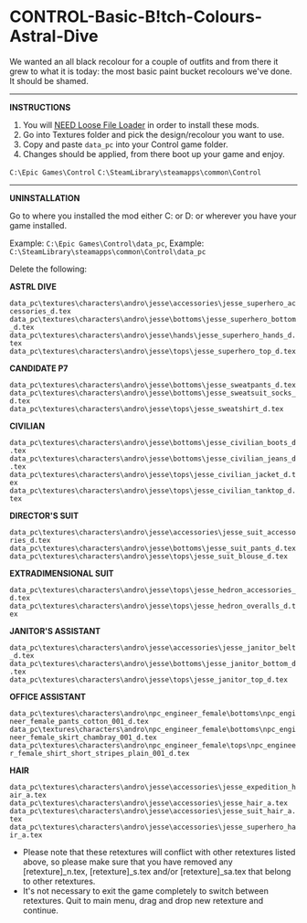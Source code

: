 # CONTROL-Basic-B!tch-Colours-Astral-Dive
We wanted an all black recolour for a couple of outfits and from there it grew to what it is today: the most basic paint bucket recolours we've done. It should be shamed.
______
**INSTRUCTIONS**

1) You will <a href="https://www.nexusmods.com/control/mods/11">NEED Loose File Loader</a> in order to install these mods.
2) Go into Textures folder and pick the design/recolour you want to use.
3) Copy and paste `data_pc` into your Control game folder.
4) Changes should be applied, from there boot up your game and enjoy.

`C:\Epic Games\Control`
`C:\SteamLibrary\steamapps\common\Control`
______
**UNINSTALLATION**
<p>Go to where you installed the mod either C: or D: or wherever you have your game installed.</p>

Example: `C:\Epic Games\Control\data_pc`,
Example: `C:\SteamLibrary\steamapps\common\Control\data_pc`

Delete the following:

**ASTRL DIVE**

`data_pc\textures\characters\andro\jesse\accessories\jesse_superhero_accessories_d.tex`
`data_pc\textures\characters\andro\jesse\bottoms\jesse_superhero_bottom_d.tex`
`data_pc\textures\characters\andro\jesse\hands\jesse_superhero_hands_d.tex`
`data_pc\textures\characters\andro\jesse\tops\jesse_superhero_top_d.tex`

**CANDIDATE P7**

`data_pc\textures\characters\andro\jesse\bottoms\jesse_sweatpants_d.tex`
`data_pc\textures\characters\andro\jesse\bottoms\jesse_sweatsuit_socks_d.tex`
`data_pc\textures\characters\andro\jesse\tops\jesse_sweatshirt_d.tex`

**CIVILIAN**

`data_pc\textures\characters\andro\jesse\bottoms\jesse_civilian_boots_d.tex`
`data_pc\textures\characters\andro\jesse\bottoms\jesse_civilian_jeans_d.tex`
`data_pc\textures\characters\andro\jesse\tops\jesse_civilian_jacket_d.tex`
`data_pc\textures\characters\andro\jesse\tops\jesse_civilian_tanktop_d.tex`

**DIRECTOR'S SUIT**

`data_pc\textures\characters\andro\jesse\accessories\jesse_suit_accessories_d.tex`
`data_pc\textures\characters\andro\jesse\bottoms\jesse_suit_pants_d.tex`
`data_pc\textures\characters\andro\jesse\tops\jesse_suit_blouse_d.tex`

**EXTRADIMENSIONAL SUIT**

`data_pc\textures\characters\andro\jesse\tops\jesse_hedron_accessories_d.tex`
`data_pc\textures\characters\andro\jesse\tops\jesse_hedron_overalls_d.tex`

**JANITOR'S ASSISTANT**

`data_pc\textures\characters\andro\jesse\accessories\jesse_janitor_belt_d.tex`
`data_pc\textures\characters\andro\jesse\bottoms\jesse_janitor_bottom_d.tex`
`data_pc\textures\characters\andro\jesse\tops\jesse_janitor_top_d.tex`

**OFFICE ASSISTANT**

`data_pc\textures\characters\andro\npc_engineer_female\bottoms\npc_engineer_female_pants_cotton_001_d.tex`
`data_pc\textures\characters\andro\npc_engineer_female\bottoms\npc_engineer_female_skirt_chambray_001_d.tex`
`data_pc\textures\characters\andro\npc_engineer_female\tops\npc_engineer_female_shirt_short_stripes_plain_001_d.tex`

**HAIR**

`data_pc\textures\characters\andro\jesse\accessories\jesse_expedition_hair_a.tex`
`data_pc\textures\characters\andro\jesse\accessories\jesse_hair_a.tex`
`data_pc\textures\characters\andro\jesse\accessories\jesse_suit_hair_a.tex`
`data_pc\textures\characters\andro\jesse\accessories\jesse_superhero_hair_a.tex`

- Please note that these retextures will conflict with other retextures listed above, so please make sure that you have removed any [retexture]_n.tex, [retexture]_s.tex and/or [retexture]_sa.tex that belong to other retextures.
- It's not necessary to exit the game completely to switch between retextures. Quit to main menu, drag and drop new retexture and continue.
